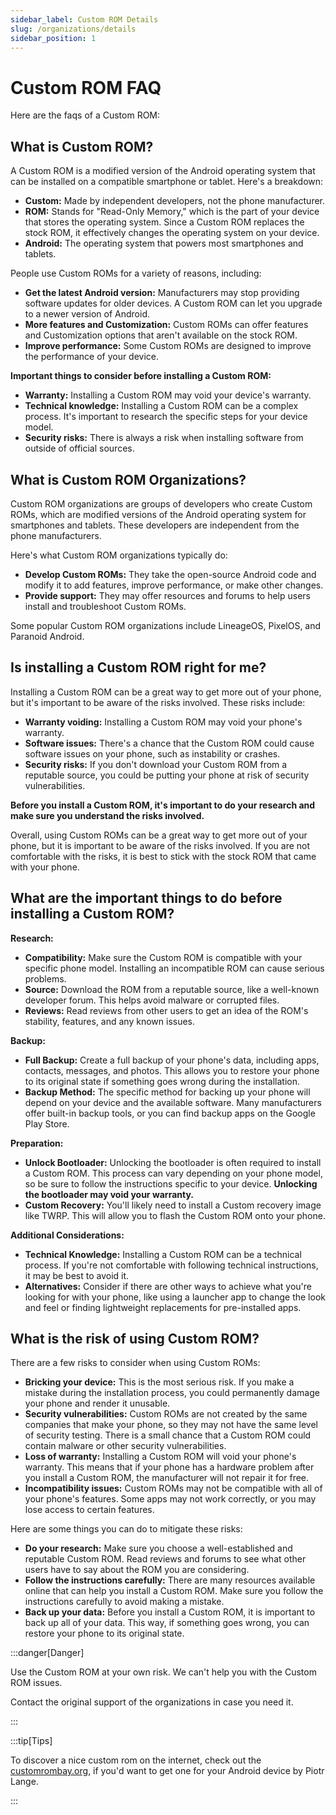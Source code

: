 ```yaml
---
sidebar_label: Custom ROM Details
slug: /organizations/details
sidebar_position: 1
---
```


# Custom ROM FAQ

Here are the faqs of a Custom ROM:

## What is Custom ROM?

A Custom ROM is a modified version of the Android operating system that can be installed on a compatible smartphone or tablet.  Here's a breakdown:

* **Custom:** Made by independent developers, not the phone manufacturer. 
* **ROM:** Stands for "Read-Only Memory," which is the part of your device that stores the operating system.  Since a Custom ROM replaces the stock ROM, it effectively changes the operating system on your device.
* **Android:** The operating system that powers most smartphones and tablets. 

People use Custom ROMs for a variety of reasons, including:

* **Get the latest Android version:**  Manufacturers may stop providing software updates for older devices.  A Custom ROM can let you upgrade to a newer version of Android.
* **More features and Customization:**  Custom ROMs can offer features and Customization options that aren't available on the stock ROM. 
* **Improve performance:** Some Custom ROMs are designed to improve the performance of your device.

**Important things to consider before installing a Custom ROM:**

* **Warranty:** Installing a Custom ROM may void your device's warranty.
* **Technical knowledge:** Installing a Custom ROM can be a complex process.  It's important to research the specific steps for your device model.
* **Security risks:**  There is always a risk when installing software from outside of official sources. 

## What is Custom ROM Organizations?

Custom ROM organizations are groups of developers who create Custom ROMs, which are modified versions of the Android operating system for smartphones and tablets. These developers are independent from the phone manufacturers.

Here's what Custom ROM organizations typically do:

* **Develop Custom ROMs:**  They take the open-source Android code and modify it to add features, improve performance, or make other changes. 
* **Provide support:**  They may offer resources and forums to help users install and troubleshoot Custom ROMs.

Some popular Custom ROM organizations include LineageOS, PixelOS, and Paranoid Android.

## Is installing a Custom ROM right for me?

Installing a Custom ROM can be a great way to get more out of your phone, but it's important to be aware of the risks involved. These risks include:

* **Warranty voiding:** Installing a Custom ROM may void your phone's warranty.
* **Software issues:** There's a chance that the Custom ROM could cause software issues on your phone, such as instability or crashes.
* **Security risks:** If you don't download your Custom ROM from a reputable source, you could be putting your phone at risk of security vulnerabilities.

**Before you install a Custom ROM, it's important to do your research and make sure you understand the risks involved.** 

Overall, using Custom ROMs can be a great way to get more out of your phone, but it is important to be aware of the risks involved. If you are not comfortable with the risks, it is best to stick with the stock ROM that came with your phone.

## What are the important things to do before installing a Custom ROM?

**Research:**

* **Compatibility:** Make sure the Custom ROM is compatible with your specific phone model. Installing an incompatible ROM can cause serious problems.
* **Source:** Download the ROM from a reputable source, like a well-known developer forum. This helps avoid malware or corrupted files. 
* **Reviews:** Read reviews from other users to get an idea of the ROM's stability, features, and any known issues.

**Backup:**

* **Full Backup:**  Create a full backup of your phone's data, including apps, contacts, messages, and photos. This allows you to restore your phone to its original state if something goes wrong during the installation.
* **Backup Method:**  The specific method for backing up your phone will depend on your device and the available software.  Many manufacturers offer built-in backup tools, or you can find backup apps on the Google Play Store.

**Preparation:**

* **Unlock Bootloader:** Unlocking the bootloader is often required to install a Custom ROM. This process can vary depending on your phone model, so be sure to follow the instructions specific to your device.  **Unlocking the bootloader may void your warranty.**
* **Custom Recovery:** You'll likely need to install a Custom recovery image like TWRP. This will allow you to flash the Custom ROM onto your phone.

**Additional Considerations:**

* **Technical Knowledge:**  Installing a Custom ROM can be a technical process. If you're not comfortable with following technical instructions, it may be best to avoid it.
* **Alternatives:** Consider if there are other ways to achieve what you're looking for with your phone,  like using a launcher app to change the look and feel or finding lightweight replacements for pre-installed apps.

## What is the risk of using Custom ROM?

There are a few risks to consider when using Custom ROMs:

* **Bricking your device:** This is the most serious risk. If you make a mistake during the installation process, you could permanently damage your phone and render it unusable.
* **Security vulnerabilities:** Custom ROMs are not created by the same companies that make your phone, so they may not have the same level of security testing. There is a small chance that a Custom ROM could contain malware or other security vulnerabilities.
* **Loss of warranty:** Installing a Custom ROM will void your phone's warranty. This means that if your phone has a hardware problem after you install a Custom ROM, the manufacturer will not repair it for free.
* **Incompatibility issues:** Custom ROMs may not be compatible with all of your phone's features. Some apps may not work correctly, or you may lose access to certain features.

Here are some things you can do to mitigate these risks:

* **Do your research:** Make sure you choose a well-established and reputable Custom ROM. Read reviews and forums to see what other users have to say about the ROM you are considering.
* **Follow the instructions carefully:** There are many resources available online that can help you install a Custom ROM. Make sure you follow the instructions carefully to avoid making a mistake.
* **Back up your data:** Before you install a Custom ROM, it is important to back up all of your data. This way, if something goes wrong, you can restore your phone to its original state.

:::danger[Danger]

Use the Custom ROM at your own risk. We can't help you with the Custom ROM issues.

Contact the original support of the organizations in case you need it.

:::

:::tip[Tips]

To discover a nice custom rom on the internet, check out the [customrombay.org](https://customrombay.org/), if you'd want to get one for your Android device by Piotr Lange.

:::
